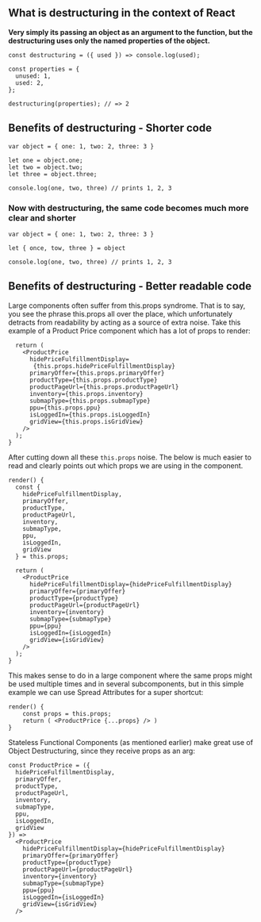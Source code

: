 ## What is destructuring in the context of React

**Very simply its passing an object as an argument to the function, but the destructuring uses only the named properties of the object.**

```
const destructuring = ({ used }) => console.log(used);

const properties = {
  unused: 1,
  used: 2,
};

destructuring(properties); // => 2
```

## Benefits of destructuring - Shorter code

```
var object = { one: 1, two: 2, three: 3 }

let one = object.one;
let two = object.two;
let three = object.three;

console.log(one, two, three) // prints 1, 2, 3

```
### Now with destructuring, the same code becomes much more clear and shorter

```
var object = { one: 1, two: 2, three: 3 }

let { once, tow, three } = object

console.log(one, two, three) // prints 1, 2, 3
```

## Benefits of destructuring - Better readable code

Large components often suffer from this.props syndrome. That is to say, you see the phrase this.props all over the place, which unfortunately detracts from readability by acting as a source of extra noise. Take this example of a Product Price component which has a lot of props to render:

```render() {
  return (
    <ProductPrice
      hidePriceFulfillmentDisplay=
       {this.props.hidePriceFulfillmentDisplay}
      primaryOffer={this.props.primaryOffer}
      productType={this.props.productType}
      productPageUrl={this.props.productPageUrl}
      inventory={this.props.inventory}
      submapType={this.props.submapType}
      ppu={this.props.ppu}
      isLoggedIn={this.props.isLoggedIn}
      gridView={this.props.isGridView}
    />
  );
}

```
After cutting down all these ``this.props`` noise. The below is much easier to read and clearly points out which props we are using in the component.

```
render() {
  const {
    hidePriceFulfillmentDisplay,
    primaryOffer,
    productType,
    productPageUrl,
    inventory,
    submapType,
    ppu,
    isLoggedIn,
    gridView
  } = this.props;

  return (
    <ProductPrice
      hidePriceFulfillmentDisplay={hidePriceFulfillmentDisplay}
      primaryOffer={primaryOffer}
      productType={productType}
      productPageUrl={productPageUrl}
      inventory={inventory}
      submapType={submapType}
      ppu={ppu}
      isLoggedIn={isLoggedIn}
      gridView={isGridView}
    />
  );
}

```

This makes sense to do in a large component where the same props might be used multiple times and in several subcomponents, but in this simple example we can use Spread Attributes for a super shortcut:

```
render() {
    const props = this.props;
    return ( <ProductPrice {...props} /> )
}
```

Stateless Functional Components (as mentioned earlier) make great use of Object Destructuring, since they receive props as an arg:

```
const ProductPrice = ({
  hidePriceFulfillmentDisplay,
  primaryOffer,
  productType,
  productPageUrl,
  inventory,
  submapType,
  ppu,
  isLoggedIn,
  gridView
}) =>
  <ProductPrice
    hidePriceFulfillmentDisplay={hidePriceFulfillmentDisplay}
    primaryOffer={primaryOffer}
    productType={productType}
    productPageUrl={productPageUrl}
    inventory={inventory}
    submapType={submapType}
    ppu={ppu}
    isLoggedIn={isLoggedIn}
    gridView={isGridView}
  />

  ```
